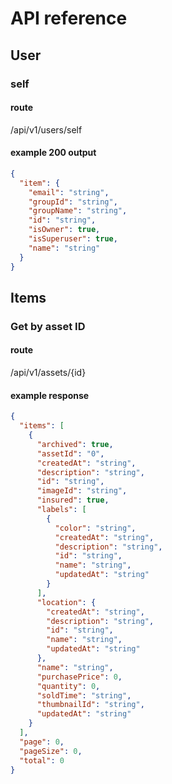 # API reference

## User
### self
#### route
/api/v1/users/self
#### example 200 output
```json
{
  "item": {
    "email": "string",
    "groupId": "string",
    "groupName": "string",
    "id": "string",
    "isOwner": true,
    "isSuperuser": true,
    "name": "string"
  }
}
```
## Items
### Get by asset ID
#### route
/api/v1/assets/{id}
#### example response
```json
{
  "items": [
    {
      "archived": true,
      "assetId": "0",
      "createdAt": "string",
      "description": "string",
      "id": "string",
      "imageId": "string",
      "insured": true,
      "labels": [
        {
          "color": "string",
          "createdAt": "string",
          "description": "string",
          "id": "string",
          "name": "string",
          "updatedAt": "string"
        }
      ],
      "location": {
        "createdAt": "string",
        "description": "string",
        "id": "string",
        "name": "string",
        "updatedAt": "string"
      },
      "name": "string",
      "purchasePrice": 0,
      "quantity": 0,
      "soldTime": "string",
      "thumbnailId": "string",
      "updatedAt": "string"
    }
  ],
  "page": 0,
  "pageSize": 0,
  "total": 0
}
```
